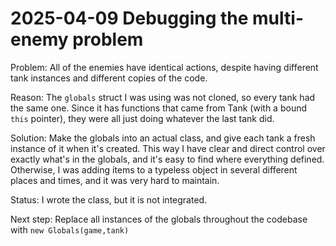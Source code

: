 # 2025-04-09 Debugging the multi-enemy problem

Problem: All of the enemies have identical actions, despite having different tank instances and different copies of the code.

Reason: The `globals` struct I was using was not cloned, so every tank had the
same one. Since it has functions that came from Tank (with a bound `this`
pointer), they were all just doing whatever the last tank did.

Solution: Make the globals into an actual class, and give each tank a fresh
instance of it when it's created. This way I have clear and direct control 
over exactly what's in the globals, and it's easy to find where everything 
defined. Otherwise, I was adding items to a typeless object in several 
different places and times, and it was very hard to maintain.

Status: I wrote the class, but it is not integrated.

Next step: Replace all instances of the globals throughout the codebase with
`new Globals(game,tank)`



